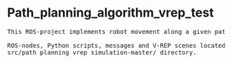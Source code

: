 # Path_planning_algorithm_vrep_test

<pre>
This ROS-project implements robot movement along a given path on the V-REP scene.<br />
ROS-nodes, Python scripts, messages and V-REP scenes located at <br />src/path_planning_vrep_simulation-master/ directory.
</pre>

 
 
